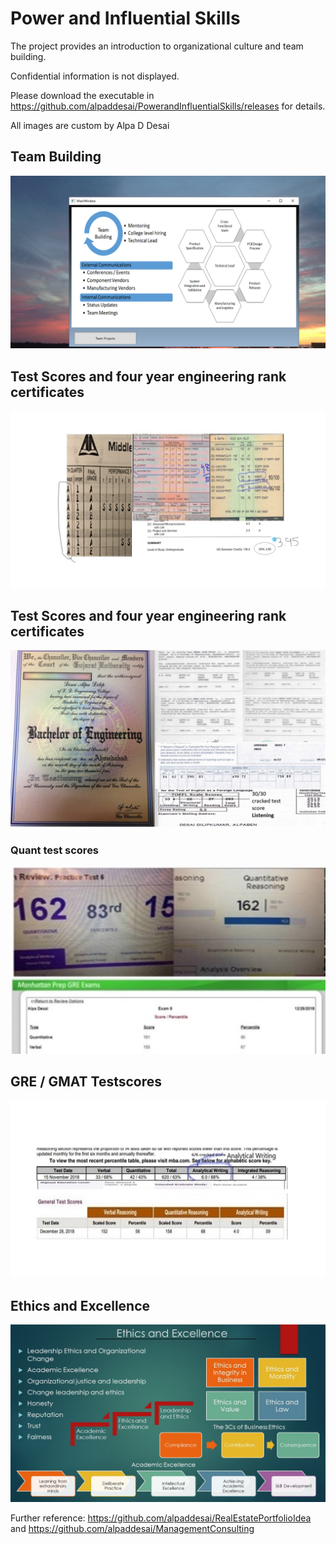 # Power and Influential Skills

The project provides an introduction to organizational culture and team building. 

Confidential information is not displayed.

Please download the executable in https://github.com/alpaddesai/PowerandInfluentialSkills/releases for details. 

All images are custom by Alpa D Desai 

## Team Building
![image](TeamBuilding.png)

## Test Scores and four year engineering rank certificates
![image](Grades_marks.jpg)

## Test Scores and four year engineering rank certificates
![image](Bachelor's.jpg)

### Quant test scores
![image](QuantTestScore.jpg)

## GRE / GMAT Testscores
![image](GREGMAT.jpg)

## Ethics and Excellence
![image](Ethics.jpg)


Further reference: https://github.com/alpaddesai/RealEstatePortfolioIdea  and https://github.com/alpaddesai/ManagementConsulting

